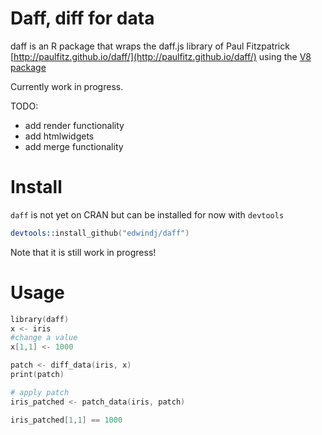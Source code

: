 # Daff, diff for data

daff is an R package that wraps the daff.js library of Paul Fitzpatrick [http://paulfitz.github.io/daff/](http://paulfitz.github.io/daff/) using the [V8 package](https://github.com/jeroenooms/v8)

Currently work in progress.

TODO:

- add render functionality
- add htmlwidgets
- add merge functionality

# Install

`daff` is not yet on CRAN but can be installed for now with `devtools`

```S
devtools::install_github("edwindj/daff")
```
Note that it is still work in progress!

# Usage

```S
library(daff)
x <- iris
#change a value
x[1,1] <- 1000

patch <- diff_data(iris, x)
print(patch)

# apply patch
iris_patched <- patch_data(iris, patch)

iris_patched[1,1] == 1000
```
